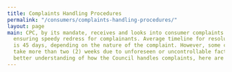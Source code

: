 ```yaml
---
title: Complaints Handling Procedures
permalink: "/consumers/complaints-handling-procedures/"
layout: page
main: CPC, by its mandate, receives and looks into consumer complaints in a bid to
  ensuring speedy redress for complainants. Average timeline for resolution of complaints
  is 45 days, depending on the nature of the complaint. However, some complaints can
  take more than two (2) weeks due to unforeseen or uncontrollable factors. For a
  better understanding of how the Council handles complaints, here are some scenarios.
---
```


